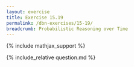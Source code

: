 ```yaml
---
layout: exercise
title: Exercise 15.19
permalink: /dbn-exercises/15-19/
breadcrumb: Probabilistic Reasoning over Time
---
```


{% include mathjax_support %}

<div><i class="arrow-up" data-chapter="dbn-exercises" data-exercise="ex_19" data-rating="0"></i></div>
{% include_relative question.md %}
